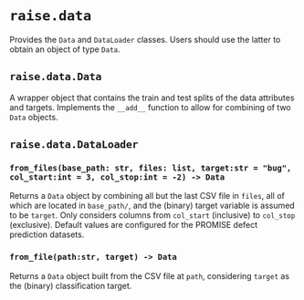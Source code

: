 # `raise.data`

Provides the `Data` and `DataLoader` classes. Users should use the latter to obtain an object of type `Data`.

## `raise.data.Data`

A wrapper object that contains the train and test splits of the data attributes and targets. Implements the `__add__` function to allow for combining of two `Data` objects.

## `raise.data.DataLoader`

### `from_files(base_path: str, files: list, target:str = "bug", col_start:int = 3, col_stop:int = -2) -> Data`

Returns a `Data` object by combining all but the last CSV file in `files`, all of which are located in `base_path/`, and the (binary) target variable is assumed to be `target`. Only considers columns from `col_start` (inclusive) to `col_stop` (exclusive). Default values are configured for the PROMISE defect prediction datasets.

### `from_file(path:str, target) -> Data`

Returns a `Data` object built from the CSV file at `path`, considering `target` as the (binary) classification target.